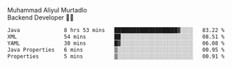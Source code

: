 Muhammad Aliyul Murtadlo
<br>
Backend Developer 👨‍💻
<br>
<!--START_SECTION:waka-->

```txt
Java              8 hrs 53 mins   ████████████████████▓░░░░   83.22 %
XML               54 mins         ██░░░░░░░░░░░░░░░░░░░░░░░   08.51 %
YAML              38 mins         █▓░░░░░░░░░░░░░░░░░░░░░░░   06.08 %
Java Properties   6 mins          ▒░░░░░░░░░░░░░░░░░░░░░░░░   00.95 %
Properties        5 mins          ▒░░░░░░░░░░░░░░░░░░░░░░░░   00.91 %
```

<!--END_SECTION:waka-->
